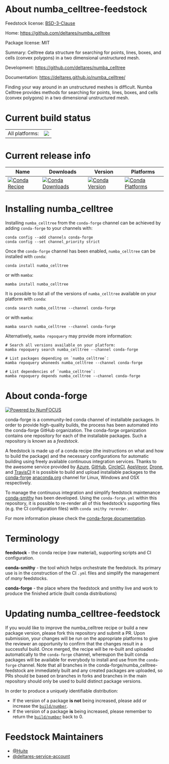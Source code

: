 About numba_celltree-feedstock
==============================

Feedstock license: [BSD-3-Clause](https://github.com/conda-forge/numba_celltree-feedstock/blob/main/LICENSE.txt)

Home: https://github.com/deltares/numba_celltree

Package license: MIT

Summary: Celltree data structure for searching for points, lines, boxes, and cells
(convex polygons) in a two dimensional unstructured mesh.


Development: https://github.com/deltares/numba_celltree

Documentation: https://deltares.github.io/numba_celltree/

Finding your way around in an unstructured meshes is difficult. Numba Celltree
provides methods for searching for points, lines, boxes, and cells (convex
polygons) in a two dimensional unstructured mesh.


Current build status
====================


<table><tr><td>All platforms:</td>
    <td>
      <a href="https://dev.azure.com/conda-forge/feedstock-builds/_build/latest?definitionId=14871&branchName=main">
        <img src="https://dev.azure.com/conda-forge/feedstock-builds/_apis/build/status/numba_celltree-feedstock?branchName=main">
      </a>
    </td>
  </tr>
</table>

Current release info
====================

| Name | Downloads | Version | Platforms |
| --- | --- | --- | --- |
| [![Conda Recipe](https://img.shields.io/badge/recipe-numba_celltree-green.svg)](https://anaconda.org/conda-forge/numba_celltree) | [![Conda Downloads](https://img.shields.io/conda/dn/conda-forge/numba_celltree.svg)](https://anaconda.org/conda-forge/numba_celltree) | [![Conda Version](https://img.shields.io/conda/vn/conda-forge/numba_celltree.svg)](https://anaconda.org/conda-forge/numba_celltree) | [![Conda Platforms](https://img.shields.io/conda/pn/conda-forge/numba_celltree.svg)](https://anaconda.org/conda-forge/numba_celltree) |

Installing numba_celltree
=========================

Installing `numba_celltree` from the `conda-forge` channel can be achieved by adding `conda-forge` to your channels with:

```
conda config --add channels conda-forge
conda config --set channel_priority strict
```

Once the `conda-forge` channel has been enabled, `numba_celltree` can be installed with `conda`:

```
conda install numba_celltree
```

or with `mamba`:

```
mamba install numba_celltree
```

It is possible to list all of the versions of `numba_celltree` available on your platform with `conda`:

```
conda search numba_celltree --channel conda-forge
```

or with `mamba`:

```
mamba search numba_celltree --channel conda-forge
```

Alternatively, `mamba repoquery` may provide more information:

```
# Search all versions available on your platform:
mamba repoquery search numba_celltree --channel conda-forge

# List packages depending on `numba_celltree`:
mamba repoquery whoneeds numba_celltree --channel conda-forge

# List dependencies of `numba_celltree`:
mamba repoquery depends numba_celltree --channel conda-forge
```


About conda-forge
=================

[![Powered by
NumFOCUS](https://img.shields.io/badge/powered%20by-NumFOCUS-orange.svg?style=flat&colorA=E1523D&colorB=007D8A)](https://numfocus.org)

conda-forge is a community-led conda channel of installable packages.
In order to provide high-quality builds, the process has been automated into the
conda-forge GitHub organization. The conda-forge organization contains one repository
for each of the installable packages. Such a repository is known as a *feedstock*.

A feedstock is made up of a conda recipe (the instructions on what and how to build
the package) and the necessary configurations for automatic building using freely
available continuous integration services. Thanks to the awesome service provided by
[Azure](https://azure.microsoft.com/en-us/services/devops/), [GitHub](https://github.com/),
[CircleCI](https://circleci.com/), [AppVeyor](https://www.appveyor.com/),
[Drone](https://cloud.drone.io/welcome), and [TravisCI](https://travis-ci.com/)
it is possible to build and upload installable packages to the
[conda-forge](https://anaconda.org/conda-forge) [anaconda.org](https://anaconda.org/)
channel for Linux, Windows and OSX respectively.

To manage the continuous integration and simplify feedstock maintenance
[conda-smithy](https://github.com/conda-forge/conda-smithy) has been developed.
Using the ``conda-forge.yml`` within this repository, it is possible to re-render all of
this feedstock's supporting files (e.g. the CI configuration files) with ``conda smithy rerender``.

For more information please check the [conda-forge documentation](https://conda-forge.org/docs/).

Terminology
===========

**feedstock** - the conda recipe (raw material), supporting scripts and CI configuration.

**conda-smithy** - the tool which helps orchestrate the feedstock.
                   Its primary use is in the construction of the CI ``.yml`` files
                   and simplify the management of *many* feedstocks.

**conda-forge** - the place where the feedstock and smithy live and work to
                  produce the finished article (built conda distributions)


Updating numba_celltree-feedstock
=================================

If you would like to improve the numba_celltree recipe or build a new
package version, please fork this repository and submit a PR. Upon submission,
your changes will be run on the appropriate platforms to give the reviewer an
opportunity to confirm that the changes result in a successful build. Once
merged, the recipe will be re-built and uploaded automatically to the
`conda-forge` channel, whereupon the built conda packages will be available for
everybody to install and use from the `conda-forge` channel.
Note that all branches in the conda-forge/numba_celltree-feedstock are
immediately built and any created packages are uploaded, so PRs should be based
on branches in forks and branches in the main repository should only be used to
build distinct package versions.

In order to produce a uniquely identifiable distribution:
 * If the version of a package **is not** being increased, please add or increase
   the [``build/number``](https://docs.conda.io/projects/conda-build/en/latest/resources/define-metadata.html#build-number-and-string).
 * If the version of a package **is** being increased, please remember to return
   the [``build/number``](https://docs.conda.io/projects/conda-build/en/latest/resources/define-metadata.html#build-number-and-string)
   back to 0.

Feedstock Maintainers
=====================

* [@Huite](https://github.com/Huite/)
* [@deltares-service-account](https://github.com/deltares-service-account/)


